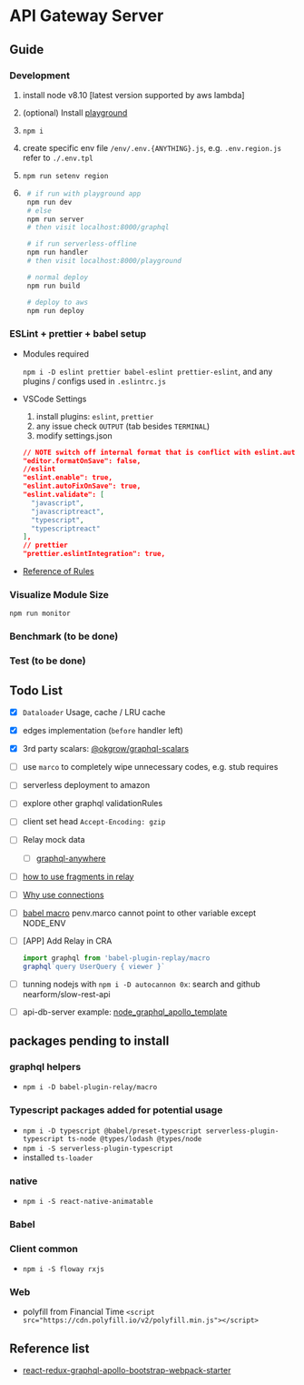 # API Gateway Server

## Guide

### Development

1. install node v8.10 [latest version supported by aws lambda]
2. (optional) Install [playground](https://github.com/prisma/graphql-playground/releases)
3. `npm i`
4. create specific env file `/env/.env.{ANYTHING}.js`, e.g. `.env.region.js` refer to `./.env.tpl`
5. `npm run setenv region`

6. ```bash
    # if run with playground app
    npm run dev
    # else
    npm run server
    # then visit localhost:8000/graphql

    # if run serverless-offline
    npm run handler
    # then visit localhost:8000/playground

    # normal deploy
    npm run build

    # deploy to aws
    npm run deploy
    ```

### ESLint + prettier + babel setup

- Modules required
  
  `npm i -D eslint prettier babel-eslint prettier-eslint`, and any plugins / configs used in `.eslintrc.js`
- VSCode Settings
  1. install plugins: `eslint`, `prettier`
  2. any issue check `OUTPUT` (tab besides `TERMINAL`)
  3. modify settings.json

  ```json
  // NOTE switch off internal format that is conflict with eslint.autoFixOnSave
  "editor.formatOnSave": false,
  //eslint
  "eslint.enable": true,
  "eslint.autoFixOnSave": true,
  "eslint.validate": [
    "javascript",
    "javascriptreact",
    "typescript",
    "typescriptreact"
  ],
  // prettier
  "prettier.eslintIntegration": true,
  ```

- [Reference of Rules](https://eslint.org/docs/rules/)

### Visualize Module Size

`npm run monitor`

### Benchmark (to be done)

### Test (to be done)


## Todo List

- [x] `Dataloader` Usage, cache / LRU cache
- [x] edges implementation (`before` handler left)
- [x] 3rd party scalars: [@okgrow/graphql-scalars](https://github.com/okgrow/graphql-scalars)
- [ ] use `marco` to completely wipe unnecessary codes, e.g. stub requires
- [ ] serverless deployment to amazon
- [ ] explore other graphql validationRules
- [ ] client set head `Accept-Encoding: gzip`
- [ ] Relay mock data
  - [ ] [graphql-anywhere](https://www.npmjs.com/package/graphql-anywhere)
- [ ] [how to use fragments in relay](https://www.apollographql.com/docs/react/advanced/fragments)
- [ ] [Why use connections](https://blog.apollographql.com/explaining-graphql-connections-c48b7c3d6976)
- [ ] [babel macro](https://medium.freecodecamp.org/using-babel-macros-with-react-native-8615aaf5b7df) penv.marco cannot point to other variable except NODE_ENV
- [ ] [APP] Add Relay in CRA
  
  ```js
  import graphql from 'babel-plugin-replay/macro
  graphql`query UserQuery { viewer }`
  ```

- [ ] tunning nodejs with `npm i -D autocannon 0x`: search and github nearform/slow-rest-api
- [ ] api-db-server example: [node_graphql_apollo_template](https://github.com/brianschardt/node_graphql_apollo_template)

## packages pending to install

### graphql helpers

- `npm i -D babel-plugin-relay/macro`

### Typescript packages added for potential usage

- `npm i -D typescript @babel/preset-typescript serverless-plugin-typescript ts-node @types/lodash @types/node`
- `npm i -S serverless-plugin-typescript`
- installed `ts-loader`

### native

- `npm i -S react-native-animatable`

### Babel

### Client common

- `npm i -S floway rxjs`

### Web

- polyfill from Financial Time `<script src="https://cdn.polyfill.io/v2/polyfill.min.js"></script>`

## Reference list

- [react-redux-graphql-apollo-bootstrap-webpack-starter](https://github.com/MacKentoch/react-redux-graphql-apollo-bootstrap-webpack-starter)
